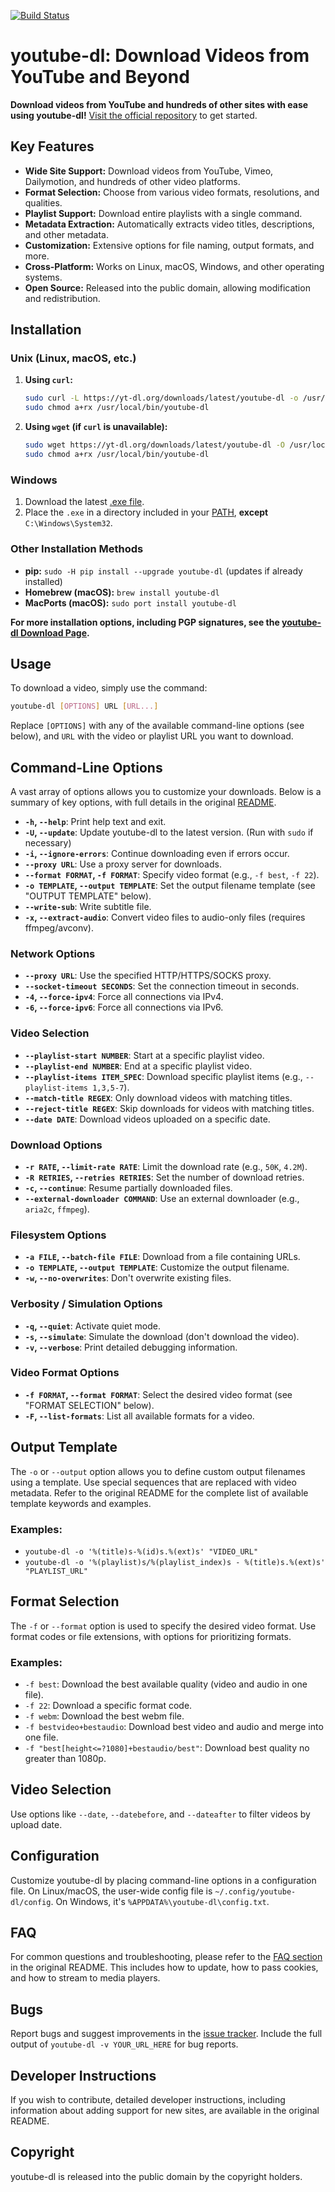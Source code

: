 [![Build Status](https://github.com/ytdl-org/youtube-dl/workflows/CI/badge.svg)](https://github.com/ytdl-org/youtube-dl/actions?query=workflow%3ACI)

# youtube-dl: Download Videos from YouTube and Beyond

**Download videos from YouTube and hundreds of other sites with ease using youtube-dl!**  [Visit the official repository](https://github.com/ytdl-org/youtube-dl) to get started.

## Key Features

*   **Wide Site Support:** Download videos from YouTube, Vimeo, Dailymotion, and hundreds of other video platforms.
*   **Format Selection:** Choose from various video formats, resolutions, and qualities.
*   **Playlist Support:** Download entire playlists with a single command.
*   **Metadata Extraction:** Automatically extracts video titles, descriptions, and other metadata.
*   **Customization:** Extensive options for file naming, output formats, and more.
*   **Cross-Platform:** Works on Linux, macOS, Windows, and other operating systems.
*   **Open Source:** Released into the public domain, allowing modification and redistribution.

## Installation

### Unix (Linux, macOS, etc.)

1.  **Using `curl`:**

    ```bash
    sudo curl -L https://yt-dl.org/downloads/latest/youtube-dl -o /usr/local/bin/youtube-dl
    sudo chmod a+rx /usr/local/bin/youtube-dl
    ```

2.  **Using `wget` (if `curl` is unavailable):**

    ```bash
    sudo wget https://yt-dl.org/downloads/latest/youtube-dl -O /usr/local/bin/youtube-dl
    sudo chmod a+rx /usr/local/bin/youtube-dl
    ```

### Windows

1.  Download the latest [.exe file](https://yt-dl.org/latest/youtube-dl.exe).
2.  Place the `.exe` in a directory included in your [PATH](https://en.wikipedia.org/wiki/PATH_%28variable%29), **except** `C:\Windows\System32`.

### Other Installation Methods

*   **pip:**  `sudo -H pip install --upgrade youtube-dl` (updates if already installed)
*   **Homebrew (macOS):** `brew install youtube-dl`
*   **MacPorts (macOS):** `sudo port install youtube-dl`

**For more installation options, including PGP signatures, see the [youtube-dl Download Page](https://ytdl-org.github.io/youtube-dl/download.html).**

## Usage

To download a video, simply use the command:

```bash
youtube-dl [OPTIONS] URL [URL...]
```

Replace `[OPTIONS]` with any of the available command-line options (see below), and `URL` with the video or playlist URL you want to download.

## Command-Line Options

A vast array of options allows you to customize your downloads. Below is a summary of key options, with full details in the original [README](https://github.com/ytdl-org/youtube-dl).

*   **`-h`, `--help`**:  Print help text and exit.
*   **`-U`, `--update`**: Update youtube-dl to the latest version.  (Run with `sudo` if necessary)
*   **`-i`, `--ignore-errors`**:  Continue downloading even if errors occur.
*   **`--proxy URL`**: Use a proxy server for downloads.
*   **`--format FORMAT`, `-f FORMAT`**:  Specify video format (e.g., `-f best`, `-f 22`).
*   **`-o TEMPLATE`, `--output TEMPLATE`**:  Set the output filename template (see "OUTPUT TEMPLATE" below).
*   **`--write-sub`**: Write subtitle file.
*   **`-x`, `--extract-audio`**: Convert video files to audio-only files (requires ffmpeg/avconv).

### Network Options

*   **`--proxy URL`**:  Use the specified HTTP/HTTPS/SOCKS proxy.
*   **`--socket-timeout SECONDS`**: Set the connection timeout in seconds.
*   **`-4`, `--force-ipv4`**: Force all connections via IPv4.
*   **`-6`, `--force-ipv6`**: Force all connections via IPv6.

### Video Selection

*   **`--playlist-start NUMBER`**: Start at a specific playlist video.
*   **`--playlist-end NUMBER`**: End at a specific playlist video.
*   **`--playlist-items ITEM_SPEC`**: Download specific playlist items (e.g., `--playlist-items 1,3,5-7`).
*   **`--match-title REGEX`**: Only download videos with matching titles.
*   **`--reject-title REGEX`**: Skip downloads for videos with matching titles.
*   **`--date DATE`**: Download videos uploaded on a specific date.

### Download Options

*   **`-r RATE`, `--limit-rate RATE`**:  Limit the download rate (e.g., `50K`, `4.2M`).
*   **`-R RETRIES`, `--retries RETRIES`**:  Set the number of download retries.
*   **`-c`, `--continue`**: Resume partially downloaded files.
*   **`--external-downloader COMMAND`**: Use an external downloader (e.g., `aria2c`, `ffmpeg`).

### Filesystem Options

*   **`-a FILE`, `--batch-file FILE`**:  Download from a file containing URLs.
*   **`-o TEMPLATE`, `--output TEMPLATE`**: Customize the output filename.
*   **`-w`, `--no-overwrites`**: Don't overwrite existing files.

### Verbosity / Simulation Options

*   **`-q`, `--quiet`**:  Activate quiet mode.
*   **`-s`, `--simulate`**:  Simulate the download (don't download the video).
*   **`-v`, `--verbose`**:  Print detailed debugging information.

### Video Format Options

*   **`-f FORMAT`, `--format FORMAT`**: Select the desired video format (see "FORMAT SELECTION" below).
*   **`-F`, `--list-formats`**: List all available formats for a video.

## Output Template

The `-o` or `--output` option allows you to define custom output filenames using a template.  Use special sequences that are replaced with video metadata.  Refer to the original README for the complete list of available template keywords and examples.

### Examples:

*   `youtube-dl -o '%(title)s-%(id)s.%(ext)s' "VIDEO_URL"`
*   `youtube-dl -o '%(playlist)s/%(playlist_index)s - %(title)s.%(ext)s' "PLAYLIST_URL"`

## Format Selection

The `-f` or `--format` option is used to specify the desired video format.  Use format codes or file extensions, with options for prioritizing formats.

### Examples:

*   `-f best`:  Download the best available quality (video and audio in one file).
*   `-f 22`:  Download a specific format code.
*   `-f webm`: Download the best webm file.
*   `-f bestvideo+bestaudio`: Download best video and audio and merge into one file.
*   `-f "best[height<=?1080]+bestaudio/best"`: Download best quality no greater than 1080p.

## Video Selection

Use options like `--date`, `--datebefore`, and `--dateafter` to filter videos by upload date.

## Configuration

Customize youtube-dl by placing command-line options in a configuration file.  On Linux/macOS, the user-wide config file is `~/.config/youtube-dl/config`.  On Windows, it's  `%APPDATA%\youtube-dl\config.txt`.

## FAQ

For common questions and troubleshooting, please refer to the [FAQ section](https://github.com/ytdl-org/youtube-dl/blob/master/README.md#faq) in the original README. This includes how to update, how to pass cookies, and how to stream to media players.

## Bugs

Report bugs and suggest improvements in the [issue tracker](https://github.com/ytdl-org/youtube-dl/issues).  Include the full output of `youtube-dl -v YOUR_URL_HERE` for bug reports.

## Developer Instructions

If you wish to contribute, detailed developer instructions, including information about adding support for new sites, are available in the original README.

## Copyright

youtube-dl is released into the public domain by the copyright holders.